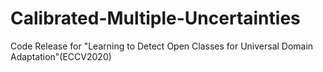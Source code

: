 # Calibrated-Multiple-Uncertainties
Code Release for "Learning to Detect Open Classes for Universal Domain Adaptation"(ECCV2020)
